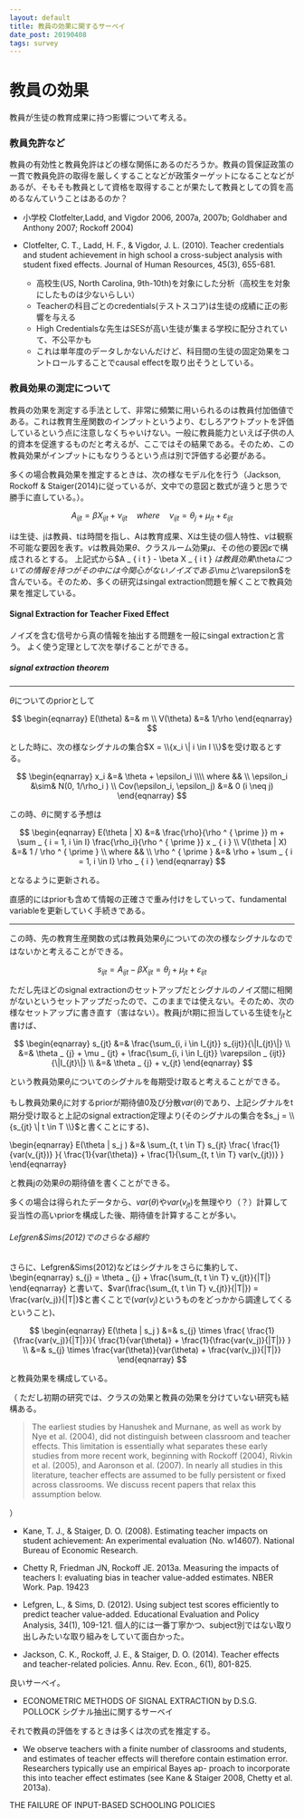 ```yaml
---
layout: default
title: 教員の効果に関するサーベイ
date_post: 20190408
tags: survey
---
```


<script type="text/x-mathjax-config">
MathJax.Hub.Config({
  displayAlign: "center",
  displayIndent: "2em",
  tex2jax: {
    inlineMath: [['$','$'], ['\\(','\\)']],
    processEscapes: true
  },
  CommonHTML: { matchFontHeight: false }
});
</script>
<script async src="https://cdnjs.cloudflare.com/ajax/libs/mathjax/2.7.0/MathJax.js?config=TeX-AMS_CHTML"></script>

# 教員の効果
教員が生徒の教育成果に持つ影響について考える。

### 教員免許など
教員の有効性と教員免許はどの様な関係にあるのだろうか。教員の質保証政策の一貫で教員免許の取得を厳しくすることなどが政策ターゲットになることなどがあるが、そもそも教員として資格を取得することが果たして教員としての質を高めるなんていうことはあるのか？

* 小学校 Clotfelter,Ladd, and Vigdor 2006, 2007a, 2007b; Goldhaber and Anthony 2007; Rockoff 2004)

* Clotfelter, C. T., Ladd, H. F., & Vigdor, J. L. (2010). Teacher credentials and student achievement in high school a cross-subject analysis with student fixed effects. Journal of Human Resources, 45(3), 655-681.
  * 高校生(US, North Carolina, 9th-10th)を対象にした分析（高校生を対象にしたものは少ないらしい）
  * Teacherの科目ごとのcredentials(テストスコア)は生徒の成績に正の影響を与える
  * High Credentialsな先生はSESが高い生徒が集まる学校に配分されていて、不公平かも
  * これは単年度のデータしかないんだけど、科目間の生徒の固定効果をコントロールすることでcausal effectを取り出そうとしている。



### 教員効果の測定について
教員の効果を測定する手法として、非常に頻繁に用いられるのは教員付加価値である。これは教育生産関数のインプットというより、むしろアウトプットを評価しているという点に注意しなくちゃいけない。一般に教員能力といえば子供の人的資本を促進するものだと考えるが、ここではその結果である。そのため、この教員効果がインプットにもなりうるという点は別で評価する必要がある。

多くの場合教員効果を推定するときは、次の様なモデル化を行う（Jackson, Rockoff & Staiger(2014)に従っているが、文中での意図と数式が違うと思うで勝手に直している。）。


$$A _ { ijt } = \beta X _ { ijt } + \nu _ { ijt }  \quad where \quad \nu _ { ijt } = \theta _ { j } + \mu _ { jt } + \varepsilon _ { ijt }$$

iは生徒、jは教員、tは時間を指し、Aは教育成果、Xは生徒の個人特性、$\nu$は観察不可能な要因を表す。$\nu$は教員効果$\theta$、クラスルーム効果$\mu$、その他の要因$\varepsilon$で構成されるとする。
上記式から$A _ { i t }  - \beta X _ { i t } $は教員効果$\theta$についての情報を持つがその中には今関心がないノイズである$\mu$と$\varepsilon$を含んでいる。そのため、多くの研究はsingal extraction問題を解くことで教員効果を推定している。

#### Signal Extraction for Teacher Fixed Effect
ノイズを含む信号から真の情報を抽出する問題を一般にsingal extractionと言う。
よく使う定理として次を挙げることができる。

##### signal extraction theorem 

---
$\theta$についてのpriorとして

  $$
\begin{eqnarray}
   E(\theta) &=& m \\ 
   V(\theta) &=& 1/\rho 
 \end{eqnarray}
  $$

とした時に、次の様なシグナルの集合$X = \\{x_i \| i \in I \\}$を受け取るとする。

$$
\begin{eqnarray}
  x_i &=& \theta + \epsilon_i \\\\
   where && \\
  \epsilon_i &\sim& N(0, 1/\rho_i ) \\
  Cov(\epsilon_i, \epsilon_j) &=& 0 (i \neq j)
\end{eqnarray}
$$

この時、$\theta$に関する予想は

$$
\begin{eqnarray}
   E(\theta | X) &=& \frac{\rho}{\rho ^ { \prime }} m 
    + \sum _ { i = 1, i \in I} \frac{\rho_i}{\rho ^ { \prime }} x _ { i } \\ 
   V(\theta | X) &=& 1 / \rho ^ { \prime }  \\
   where && \\
   \rho ^ { \prime } &=& \rho + \sum _ { i = 1, i \in I}  \rho _ { i } 
\end{eqnarray}
$$

となるように更新される。

直感的にはpriorも含めて情報の正確さで重み付けをしていって、fundamental variableを更新していく手続きである。

---


この時、先の教育生産関数の式は教員効果$\theta _ {j}$についての次の様なシグナルなのではないかと考えることができる。

$$ s_{ijt} = A _ { ijt } - \beta X_{ ijt } =  \theta _ {j} + \mu _ {jt} + \varepsilon _ {ijt}$$


ただし先ほどのsignal extractionのセットアップだとシグナルのノイズ間に相関がないというセットアップだったので、このままでは使えない。そのため、次の様なセットアップに書き直す（害はない）。教員jがt期に担当している生徒を$I_{jt}$と書けば、

$$ 
\begin{eqnarray}
s_{jt} &=& \frac{\sum_{i, i \in I_{jt}} s_{ijt}}{\|I_{jt}\|} \\
         &=& \theta _ {j} + \mu _ {jt} + \frac{\sum_{i, i \in I_{jt}} \varepsilon _ {ijt}}{\|I_{jt}\|} \\
         &=& \theta _ {j} + v_{jt}
\end{eqnarray}
 $$

という教員効果$\theta _ {j}$についてのシグナルを毎期受け取ると考えることができる。

もし教員効果$\theta _ {j}$に対するpriorが期待値0及び分散$var(\theta)$であり、上記シグナルをt期分受け取ると上記のsignal extraction定理より(そのシグナルの集合を$s_j = \\{s_{jt} \| t \in T \\}$と書くことにする)、

\begin{eqnarray}
   E(\theta | s_j ) &=& \sum_{t, t \in T} s_{jt} \frac{ \frac{1}{var(v_{jt})} }{ \frac{1}{var(\theta)} + \frac{1}{\sum_{t, t \in T} var(v_{jt})} }
\end{eqnarray}

と教員jの効果$\theta$の期待値を書くことができる。

多くの場合は得られたデータから、$var(\theta)$や$var(v_{jt})$を無理やり（？）計算して妥当性の高いpriorを構成した後、期待値を計算することが多い。

###### Lefgren&Sims(2012)でのさらなる縮約
さらに、Lefgren&Sims(2012)などはシグナルをさらに集約して、
\begin{eqnarray}
s_{j} = \theta _ {j} + \frac{\sum_{t, t \in T} v_{jt}}{\|T\|}
\end{eqnarray}
と書いて、$var(\frac{\sum_{t, t \in T} v_{jt}}{|T|}) = \frac{var(v_j)}{|T|}$と書くことで($var(v_j)$というものをどっかから調達してくるということ)、

$$ 
\begin{eqnarray}
   E(\theta | s_j ) 
   &=& s_{j} \times \frac{ \frac{1}{\frac{var(v_j)}{|T|}}}{ \frac{1}{var(\theta)} + \frac{1}{\frac{var(v_j)}{|T|}} } \\
   &=& s_{j} \times \frac{var(\theta)}{var(\theta) + \frac{var(v_j)}{|T|}}
\end{eqnarray}
$$ 

と教員効果を構成している。

（
ただし初期の研究では、クラスの効果と教員の効果を分けていない研究も結構ある。
> The earliest studies by Hanushek and Murnane, as well as work by Nye et al. (2004), did not distinguish between classroom and teacher effects. This limitation is essentially what separates these early studies from more recent work, beginning with Rockoff (2004), Rivkin et al. (2005), and Aaronson et al. (2007). In nearly all studies in this literature, teacher effects are assumed to be fully persistent or fixed across classrooms. We discuss recent papers that relax this assumption below.

）

* Kane, T. J., & Staiger, D. O. (2008). Estimating teacher impacts on student achievement: An experimental evaluation (No. w14607). National Bureau of Economic Research.

* Chetty R, Friedman JN, Rockoff JE. 2013a. Measuring the impacts of teachers I: evaluating bias in teacher value-added estimates. NBER Work. Pap. 19423

* Lefgren, L., & Sims, D. (2012). Using subject test scores efficiently to predict teacher value-added. Educational Evaluation and Policy Analysis, 34(1), 109-121.
  個人的には一番丁寧かつ、subject別ではない取り出しみたいな取り組みをしていて面白かった。

* Jackson, C. K., Rockoff, J. E., & Staiger, D. O. (2014). Teacher effects and teacher-related policies. Annu. Rev. Econ., 6(1), 801-825.

良いサーベイ。

* ECONOMETRIC METHODS OF SIGNAL EXTRACTION by D.S.G. POLLOCK
シグナル抽出に関するサーベイ



それで教員の評価をするときは多くは次の式を推定する。
  * We observe teachers with a finite number of classrooms and students, and estimates of teacher effects will therefore contain estimation error. Researchers typically use an empirical Bayes ap- proach to incorporate this into teacher effect estimates (see Kane & Staiger 2008, Chetty et al. 2013a). 

  THE FAILURE OF INPUT-BASED SCHOOLING POLICIES



